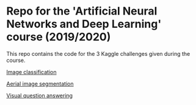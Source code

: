 # Repo for the 'Artificial Neural Networks and Deep Learning' course (2019/2020)

This repo contains the code for the 3 Kaggle challenges given during the course.

[Image classification](https://www.kaggle.com/c/ann-and-dl-image-classification) 

[Aerial image segmentation](https://www.kaggle.com/c/ann-and-dl-image-segmentation)

[Visual question answering](https://www.kaggle.com/c/ann-and-dl-vqa)
